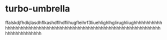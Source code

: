 # turbo-umbrella
ffalskdjfhdkjlasdhflkashdflhdflihugfleihrf3liuehlighlhglirughliughhhhhhhhhhhhhhhhhhhhhhhhhhhhhhhhhhhhhhhhhhhhhhhhhhhhhhhhhhhhhhhhhhhhhhhhhhhhhhhhhhhhh
